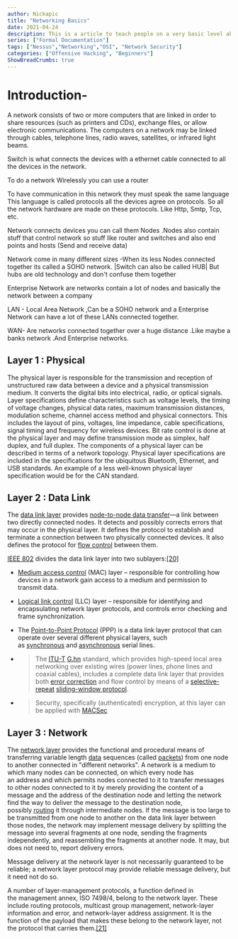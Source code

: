 ```yaml
---
author: Nickapic
title: "Networking Basics"
date: 2021-04-24
description: This is a article to teach people on a very basic level about Networking and going through OSI model.
series: ["Formal Documentation"]
tags: ["Nessus","Networking","OSI", "Network Security"]
categories: ["Offensive Hacking", "Beginners"]
ShowBreadCrumbs: true
--- 
```




# Introduction-

A network consists of two or more computers that are linked in order to share resources (such as printers and CDs), exchange files, or allow electronic communications. The computers on a network may be linked through cables, telephone lines, radio waves, satellites, or infrared light beams.

Switch is what connects the devices with a ethernet cable connected to all the devices in the network.

To do a  network Wirelessly you can use a router 

To have communication in this network they must speak the same language This language is called protocols all the devices agree on protocols. So all the network hardware are made on these protocols. Like Http, Smtp, Tcp, etc.

Network connects devices you can call them Nodes .Nodes also contain stuff that control network so stuff like router and switches and also end points and hosts (Send and receive data)

Network come in many different sizes -When its less Nodes connected together its called a SOHO network. |Switch can also be called HUB| But hubs are old technology and don't confuse them together

Enterprise Network are networks contain a lot of nodes and basically the network between a company

LAN - Local Area Network ,Can be a SOHO network and a Enterprise Network can have a lot of these LANs connected together.

WAN- Are networks connected together over a huge distance .Like maybe a banks network .And Enterprise networks.

## Layer 1 : Physical
The physical layer is responsible for the transmission and reception of unstructured raw data between a device and a physical transmission medium. It converts the digital bits into electrical, radio, or optical signals. Layer specifications define characteristics such as voltage levels, the timing of voltage changes, physical data rates, maximum transmission distances, modulation scheme, channel access method and physical connectors. This includes the layout of pins, voltages, line impedance, cable specifications, signal timing and frequency for wireless devices. Bit rate control is done at the physical layer and may define transmission mode as simplex, half duplex, and full duplex. The components of a physical layer can be described in terms of a network topology. Physical layer specifications are included in the specifications for the ubiquitous Bluetooth, Ethernet, and USB standards. An example of a less well-known physical layer specification would be for the CAN standard.

## Layer 2 : Data Link

The [data link layer](https://en.wikipedia.org/wiki/Data_link_layer) provides [node-to-node data transfer](https://en.wikipedia.org/wiki/Node-to-node_data_transfer)—a link between two directly connected nodes. It detects and possibly corrects errors that may occur in the physical layer. It defines the protocol to establish and terminate a connection between two physically connected devices. It also defines the protocol for [flow control](https://en.wikipedia.org/wiki/Flow_control_(data)) between them.

[IEEE 802](https://en.wikipedia.org/wiki/IEEE_802) divides the data link layer into two sublayers:[[20]](https://en.wikipedia.org/wiki/OSI_model#cite_note-20)

- [Medium access control](https://en.wikipedia.org/wiki/Medium_access_control) (MAC) layer – responsible for controlling how devices in a network gain access to a medium and permission to transmit data.

- [Logical link control](https://en.wikipedia.org/wiki/Logical_link_control) (LLC) layer – responsible for identifying and encapsulating network layer protocols, and controls error checking and frame synchronization.
- The [Point-to-Point Protocol](https://en.wikipedia.org/wiki/Point-to-Point_Protocol) (PPP) is a data link layer protocol that can operate over several different physical layers, such as [synchronous](https://en.wikipedia.org/wiki/Synchronous_serial_communication) and [asynchronous](https://en.wikipedia.org/wiki/Asynchronous_serial_communication) serial lines.
- > The [ITU-T](https://en.wikipedia.org/wiki/ITU-T) [G.hn](https://en.wikipedia.org/wiki/G.hn) standard, which provides high-speed local area networking over existing wires (power lines, phone lines and coaxial cables), includes a complete data link layer that provides both [error correction](https://en.wikipedia.org/wiki/Error_correction) and flow control by means of a [selective-repeat](https://en.wikipedia.org/wiki/Selective_repeat) [sliding-window protocol](https://en.wikipedia.org/wiki/Sliding_window_protocol).
- > Security, specifically (authenticated) encryption, at this layer can be applied with [MACSec](https://en.wikipedia.org/wiki/IEEE_802.1AE)


## Layer 3 : Network

The [network layer](https://en.wikipedia.org/wiki/Network_layer) provides the functional and procedural means of transferring variable length [data](https://en.wikipedia.org/wiki/Data) sequences (called [packets](https://en.wikipedia.org/wiki/Network_packet)) from one node to another connected in "different networks". A network is a medium to which many nodes can be connected, on which every node has an address and which permits nodes connected to it to transfer messages to other nodes connected to it by merely providing the content of a message and the address of the destination node and letting the network find the way to deliver the message to the destination node, possibly [routing](https://en.wikipedia.org/wiki/Routing) it through intermediate nodes. If the message is too large to be transmitted from one node to another on the data link layer between those nodes, the network may implement message delivery by splitting the message into several fragments at one node, sending the fragments independently, and reassembling the fragments at another node. It may, but does not need to, report delivery errors.

Message delivery at the network layer is not necessarily guaranteed to be reliable; a network layer protocol may provide reliable message delivery, but it need not do so.

A number of layer-management protocols, a function defined in the management annex, ISO 7498/4, belong to the network layer. These include routing protocols, multicast group management, network-layer information and error, and network-layer address assignment. It is the function of the payload that makes these belong to the network layer, not the protocol that carries them.[[21]](https://en.wikipedia.org/wiki/OSI_model#cite_note-21)